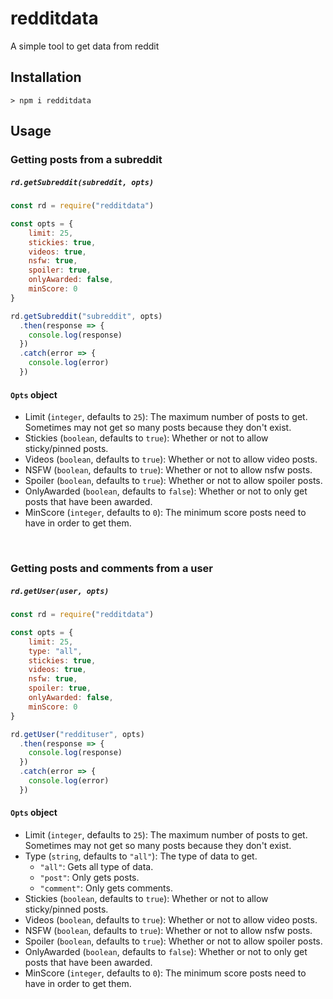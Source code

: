 # redditdata

A simple tool to get data from reddit

## Installation
```shell
> npm i redditdata
```

## Usage
### Getting posts from a subreddit
##### `rd.getSubreddit(subreddit, opts)`
```js
const rd = require("redditdata")

const opts = {
    limit: 25,
    stickies: true,
    videos: true,
    nsfw: true,
    spoiler: true,
    onlyAwarded: false,
    minScore: 0
}

rd.getSubreddit("subreddit", opts)
  .then(response => {
    console.log(response)
  })
  .catch(error => {
    console.log(error)
  })
```
#### `Opts` object
- Limit (`integer`, defaults to `25`): The maximum number of posts to get. Sometimes may not get so many posts because they don't exist.
- Stickies (`boolean`, defaults to `true`): Whether or not to allow sticky/pinned posts.
- Videos (`boolean`, defaults to `true`): Whether or not to allow video posts.
- NSFW (`boolean`, defaults to `true`): Whether or not to allow nsfw posts.
- Spoiler (`boolean`, defaults to `true`): Whether or not to allow spoiler posts.
- OnlyAwarded (`boolean`, defaults to `false`): Whether or not to only get posts that have been awarded.
- MinScore (`integer`, defaults to `0`): The minimum score posts need to have in order to get them.
<br>

### Getting posts and comments from a user
##### `rd.getUser(user, opts)`
```js
const rd = require("redditdata")

const opts = {
    limit: 25,        
    type: "all",
    stickies: true,
    videos: true,
    nsfw: true,
    spoiler: true,
    onlyAwarded: false,
    minScore: 0
}

rd.getUser("reddituser", opts)
  .then(response => {
    console.log(response)
  })
  .catch(error => {
    console.log(error)
  })
```
#### `Opts` object
- Limit (`integer`, defaults to `25`): The maximum number of posts to get. Sometimes may not get so many posts because they don't exist.
- Type (`string`, defaults to `"all"`): The type of data to get.
  - `"all"`: Gets all type of data.
  - `"post"`: Only gets posts.
  - `"comment"`: Only gets comments.
- Stickies (`boolean`, defaults to `true`): Whether or not to allow sticky/pinned posts.
- Videos (`boolean`, defaults to `true`): Whether or not to allow video posts.
- NSFW (`boolean`, defaults to `true`): Whether or not to allow nsfw posts.
- Spoiler (`boolean`, defaults to `true`): Whether or not to allow spoiler posts.
- OnlyAwarded (`boolean`, defaults to `false`): Whether or not to only get posts that have been awarded.
- MinScore (`integer`, defaults to `0`): The minimum score posts need to have in order to get them.